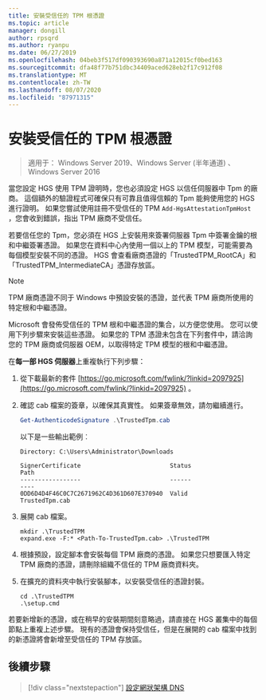 ```yaml
---
title: 安裝受信任的 TPM 根憑證
ms.topic: article
manager: dongill
author: rpsqrd
ms.author: ryanpu
ms.date: 06/27/2019
ms.openlocfilehash: 04beb3f517df090393690a871a12015cf0bed163
ms.sourcegitcommit: dfa48f77b751dbc34409aced628eb2f17c912f08
ms.translationtype: MT
ms.contentlocale: zh-TW
ms.lasthandoff: 08/07/2020
ms.locfileid: "87971315"
---
```

# <a name="install-trusted-tpm-root-certificates"></a>安裝受信任的 TPM 根憑證

>適用于： Windows Server 2019、Windows Server (半年通道) 、Windows Server 2016

當您設定 HGS 使用 TPM 證明時，您也必須設定 HGS 以信任伺服器中 Tpm 的廠商。
這個額外的驗證程式可確保只有可靠且值得信賴的 Tpm 能夠使用您的 HGS 進行證明。
如果您嘗試使用註冊不受信任的 TPM `Add-HgsAttestationTpmHost` ，您會收到錯誤，指出 TPM 廠商不受信任。

若要信任您的 Tpm，您必須在 HGS 上安裝用來簽署伺服器 Tpm 中簽署金鑰的根和中繼簽署憑證。
如果您在資料中心內使用一個以上的 TPM 模型，可能需要為每個模型安裝不同的憑證。
HGS 會查看廠商憑證的「TrustedTPM_RootCA」和「TrustedTPM_IntermediateCA」憑證存放區。

> [!NOTE]
> TPM 廠商憑證不同于 Windows 中預設安裝的憑證，並代表 TPM 廠商所使用的特定根和中繼憑證。

Microsoft 會發佈受信任的 TPM 根和中繼憑證的集合，以方便您使用。
您可以使用下列步驟來安裝這些憑證。
如果您的 TPM 憑證未包含在下列套件中，請洽詢您的 TPM 廠商或伺服器 OEM，以取得特定 TPM 模型的根和中繼憑證。

在**每一部 HGS 伺服器**上重複執行下列步驟：

1.  從下載最新的套件 [https://go.microsoft.com/fwlink/?linkid=2097925](https://go.microsoft.com/fwlink/?linkid=2097925) 。

2.  確認 cab 檔案的簽章，以確保其真實性。 如果簽章無效，請勿繼續進行。

    ```powershell
    Get-AuthenticodeSignature .\TrustedTpm.cab
    ```

    以下是一些輸出範例︰

    ```
    Directory: C:\Users\Administrator\Downloads

    SignerCertificate                         Status                                 Path
    -----------------                         ------                                 ----
    0DD6D4D4F46C0C7C2671962C4D361D607E370940  Valid                                  TrustedTpm.cab
    ```

2.  展開 cab 檔案。

    ```
    mkdir .\TrustedTPM
    expand.exe -F:* <Path-To-TrustedTpm.cab> .\TrustedTPM
    ```

3.  根據預設，設定腳本會安裝每個 TPM 廠商的憑證。 如果您只想要匯入特定 TPM 廠商的憑證，請刪除組織不信任的 TPM 廠商資料夾。

4.  在擴充的資料夾中執行安裝腳本，以安裝受信任的憑證封裝。

    ```
    cd .\TrustedTPM
    .\setup.cmd
    ```

若要新增新的憑證，或在稍早的安裝期間刻意略過，請直接在 HGS 叢集中的每個節點上重複上述步驟。
現有的憑證會保持受信任，但是在展開的 cab 檔案中找到的新憑證將會新增至受信任的 TPM 存放區。

## <a name="next-step"></a>後續步驟

> [!div class="nextstepaction"]
> [設定網狀架構 DNS](guarded-fabric-configuring-fabric-dns-tpm.md)



